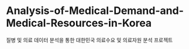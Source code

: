 # Analysis-of-Medical-Demand-and-Medical-Resources-in-Korea
질병 및 의료 데이터 분석을 통한 대한민국 의료수요 및 의료자원 분석 프로젝트

